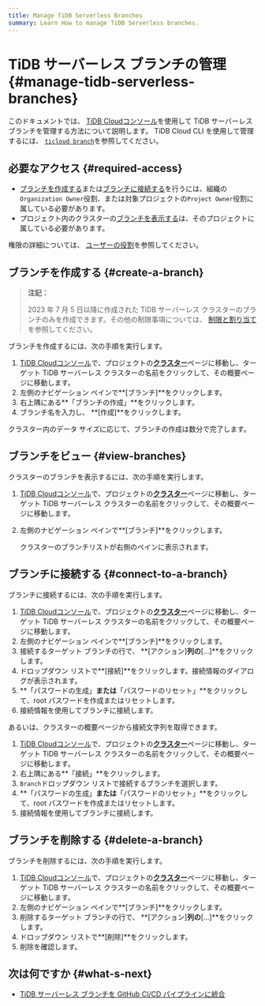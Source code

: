 ```yaml
---
title: Manage TiDB Serverless Branches
summary: Learn How to manage TiDB Serverless branches.
---
```


# TiDB サーバーレス ブランチの管理 {#manage-tidb-serverless-branches}

このドキュメントでは、 [TiDB Cloudコンソール](https://tidbcloud.com)を使用して TiDB サーバーレス ブランチを管理する方法について説明します。 TiDB Cloud CLI を使用して管理するには、 [`ticloud branch`](/tidb-cloud/ticloud-branch-create.md)を参照してください。

## 必要なアクセス {#required-access}

-   [ブランチを作成する](#create-a-branch)または[ブランチに接続する](#connect-to-a-branch)を行うには、組織の`Organization Owner`役割、または対象プロジェクトの`Project Owner`役割に属している必要があります。
-   プロジェクト内のクラスターの[ブランチを表示する](#create-a-branch)は、そのプロジェクトに属している必要があります。

権限の詳細については、 [ユーザーの役割](/tidb-cloud/manage-user-access.md#user-roles)を参照してください。

## ブランチを作成する {#create-a-branch}

> **注記：**
>
> 2023 年 7 月 5 日以降に作成された TiDB サーバーレス クラスターのブランチのみを作成できます。その他の制限事項については、 [制限と割り当て](/tidb-cloud/branch-overview.md#limitations-and-quotas)を参照してください。

ブランチを作成するには、次の手順を実行します。

1.  [TiDB Cloudコンソール](https://tidbcloud.com/)で、プロジェクトの[**クラスター**](https://tidbcloud.com/console/clusters)ページに移動し、ターゲット TiDB サーバーレス クラスターの名前をクリックして、その概要ページに移動します。
2.  左側のナビゲーション ペインで**[ブランチ]**をクリックします。
3.  右上隅にある**「ブランチの作成」**をクリックします。
4.  ブランチ名を入力し、 **[作成]**をクリックします。

クラスター内のデータ サイズに応じて、ブランチの作成は数分で完了します。

## ブランチをビュー {#view-branches}

クラスターのブランチを表示するには、次の手順を実行します。

1.  [TiDB Cloudコンソール](https://tidbcloud.com/)で、プロジェクトの[**クラスター**](https://tidbcloud.com/console/clusters)ページに移動し、ターゲット TiDB サーバーレス クラスターの名前をクリックして、その概要ページに移動します。
2.  左側のナビゲーション ペインで**[ブランチ]**をクリックします。

    クラスターのブランチリストが右側のペインに表示されます。

## ブランチに接続する {#connect-to-a-branch}

ブランチに接続するには、次の手順を実行します。

1.  [TiDB Cloudコンソール](https://tidbcloud.com/)で、プロジェクトの[**クラスター**](https://tidbcloud.com/console/clusters)ページに移動し、ターゲット TiDB サーバーレス クラスターの名前をクリックして、その概要ページに移動します。
2.  左側のナビゲーション ペインで**[ブランチ]**をクリックします。
3.  接続するターゲット ブランチの行で、 **[アクション]**列の**[...]**をクリックします。
4.  ドロップダウン リストで**[接続]**をクリックします。接続情報のダイアログが表示されます。
5.  **「パスワードの生成」**または**「パスワードのリセット」**をクリックして、root パスワードを作成またはリセットします。
6.  接続情報を使用してブランチに接続します。

あるいは、クラスターの概要ページから接続文字列を取得できます。

1.  [TiDB Cloudコンソール](https://tidbcloud.com/)で、プロジェクトの[**クラスター**](https://tidbcloud.com/console/clusters)ページに移動し、ターゲット TiDB サーバーレス クラスターの名前をクリックして、その概要ページに移動します。
2.  右上隅にある**「接続」**をクリックします。
3.  `Branch`ドロップダウン リストで接続するブランチを選択します。
4.  **「パスワードの生成」**または**「パスワードのリセット」**をクリックして、root パスワードを作成またはリセットします。
5.  接続情報を使用してブランチに接続します。

## ブランチを削除する {#delete-a-branch}

ブランチを削除するには、次の手順を実行します。

1.  [TiDB Cloudコンソール](https://tidbcloud.com/)で、プロジェクトの[**クラスター**](https://tidbcloud.com/console/clusters)ページに移動し、ターゲット TiDB サーバーレス クラスターの名前をクリックして、その概要ページに移動します。
2.  左側のナビゲーション ペインで**[ブランチ]**をクリックします。
3.  削除するターゲット ブランチの行で、 **[アクション]**列の**[...]**をクリックします。
4.  ドロップダウン リストで**[削除]**をクリックします。
5.  削除を確認します。

## 次は何ですか {#what-s-next}

-   [TiDB サーバーレス ブランチを GitHub CI/CD パイプラインに統合](/tidb-cloud/branch-github-integration.md)
